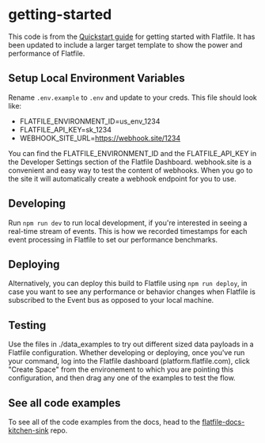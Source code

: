 # getting-started

This code is from the [Quickstart guide](https://flatfile.com/docs/quickstart) for getting started with Flatfile. It has been updated to include a larger target template to show the power and performance of Flatfile.

## Setup Local Environment Variables

Rename `.env.example` to `.env` and update to your creds. This file should look like:

- FLATFILE_ENVIRONMENT_ID=us_env_1234
- FLATFILE_API_KEY=sk_1234
- WEBHOOK_SITE_URL=https://webhook.site/1234

You can find the FLATFILE_ENVIRONMENT_ID and the FLATFILE_API_KEY in the Developer Settings section of the Flatfile Dashboard.
webhook.site is a convenient and easy way to test the content of webhooks. When you go to the site it will automatically create a webhook endpoint for you to use.

## Developing

Run `npm run dev` to run local development, if you're interested in seeing a real-time stream of events. This is how we recorded timestamps for each event processing in Flatfile to set our performance benchmarks.

## Deploying

Alternatively, you can deploy this build to Flatfile using `npm run deploy`, in case you want to see any performance or behavior changes when Flatfile is subscribed to the Event bus as opposed to your local machine.

## Testing

Use the files in ./data_examples to try out different sized data payloads in a Flatfile configuration. Whether developing or deploying, once you've run your command, log into the Flatfile dashboard (platform.flatfile.com), click "Create Space" from the environement to which you are pointing this configuration, and then drag any one of the examples to test the flow.

## See all code examples

To see all of the code examples from the docs, head to the [flatfile-docs-kitchen-sink](https://github.com/FlatFilers/flatfile-docs-kitchen-sink) repo.
